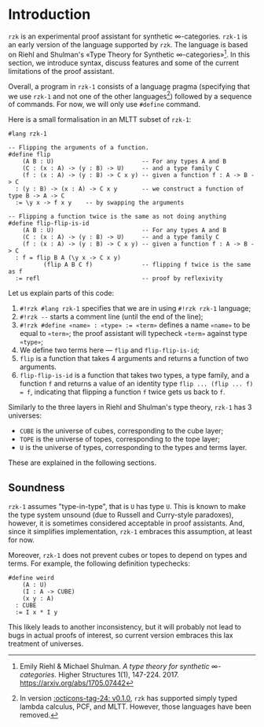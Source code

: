 # Introduction

`rzk` is an experimental proof assistant for synthetic ∞-categories.
`rzk-1` is an early version of the language supported by `rzk`.
The language is based on Riehl and Shulman's «Type Theory for Synthetic ∞-categories»[^1]. In this section, we introduce syntax, discuss features and some of the current limitations of the proof assistant.

Overall, a program in `rzk-1` consists of a language pragma (specifying that we use `rzk-1` and not one of the other languages[^2]) followed by a sequence of commands. For now, we will only use `#define` command.

Here is a small formalisation in an MLTT subset of `rzk-1`:

```rzk
#lang rzk-1

-- Flipping the arguments of a function.
#define flip
    (A B : U)                         -- For any types A and B
    (C : (x : A) -> (y : B) -> U)     -- and a type family C
    (f : (x : A) -> (y : B) -> C x y) -- given a function f : A -> B -> C
  : (y : B) -> (x : A) -> C x y       -- we construct a function of type B -> A -> C
  := \y x -> f x y    -- by swapping the arguments

-- Flipping a function twice is the same as not doing anything
#define flip-flip-is-id
    (A B : U)                         -- For any types A and B
    (C : (x : A) -> (y : B) -> U)     -- and a type family C
    (f : (x : A) -> (y : B) -> C x y) -- given a function f : A -> B -> C
  : f = flip B A (\y x -> C x y)
          (flip A B C f)              -- flipping f twice is the same as f
  := refl                             -- proof by reflexivity
```

Let us explain parts of this code:

1. `#!rzk #lang rzk-1` specifies that we are in using `#!rzk rzk-1` language;
2. `#!rzk --` starts a comment line (until the end of the line);
3. `#!rzk #define «name» : «type» := «term»` defines a name `«name»` to be equal to `«term»`; the proof assistant will typecheck `«term»` against type `«type»`;
4. We define two terms here — `flip` and `flip-flip-is-id`;
5. `flip` is a function that takes 4 arguments and returns a function of two arguments.
6. `flip-flip-is-id` is a function that takes two types, a type family, and a function `f` and returns a value of an identity type `flip ... (flip ... f) = f`, indicating that flipping a function `f` twice gets us back to `f`.

Similarly to the three layers in Riehl and Shulman's type theory, `rzk-1` has 3 universes:

- `CUBE` is the universe of cubes, corresponding to the cube layer;
- `TOPE` is the universe of topes, corresponding to the tope layer;
- `U` is the universe of types, corresponding to the types and terms layer.

These are explained in the following sections.

## Soundness

`rzk-1` assumes "type-in-type", that is `U` has type `U`.
This is known to make the type system unsound (due to Russell and Curry-style paradoxes), however,
it is sometimes considered acceptable in proof assistants.
And, since it simplifies implementation, `rzk-1` embraces this assumption, at least for now.

Moreover, `rzk-1` does not prevent cubes or topes to depend on types and terms. For example, the following definition typechecks:

```rzk
#define weird
    (A : U)
    (I : A -> CUBE)
    (x y : A)
  : CUBE
  := I x * I y
```

This likely leads to another inconsistency, but it will probably not lead to bugs in actual proofs of interest,
so current version embraces this lax treatment of universes.

[^1]: Emily Riehl & Michael Shulman. _A type theory for synthetic ∞-categories._ Higher Structures 1(1), 147-224. 2017. <https://arxiv.org/abs/1705.07442>

[^2]: In version [:octicons-tag-24: v0.1.0](https://github.com/rzk-lang/rzk/releases/tag/v0.1.0), `rzk` has supported simply typed lambda calculus, PCF, and MLTT. However, those languages have been removed.
